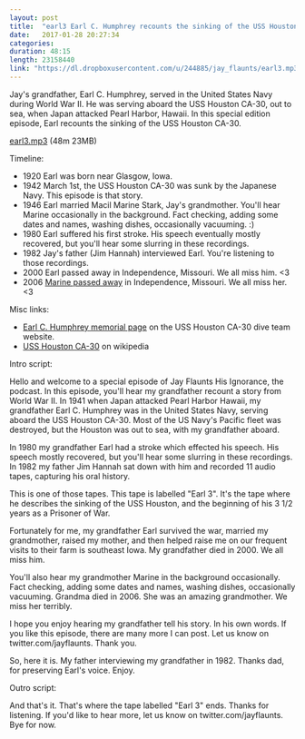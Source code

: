 ```yaml
---
layout: post
title:  "earl3 Earl C. Humphrey recounts the sinking of the USS Houston CA-30"
date:   2017-01-28 20:27:34
categories: 
duration: 48:15
length: 23158440
link: "https://dl.dropboxusercontent.com/u/244885/jay_flaunts/earl3.mp3"
---
```


Jay's grandfather, Earl C. Humphrey, served in the United States Navy during World War II. He was
serving aboard the USS Houston CA-30, out to sea, when Japan attacked Pearl Harbor, Hawaii. 
In this special edition episode, Earl recounts the sinking of the USS Houston CA-30.

<a href="{{site.dropbox_url}}/earl3.mp3" target="_blank">earl3.mp3</a> (48m 23MB) 

Timeline:

* 1920 Earl was born near Glasgow, Iowa.
* 1942 March 1st, the USS Houston CA-30 was sunk by the Japanese Navy. This episode is that story.
* 1946 Earl married Macil Marine Stark, Jay's grandmother. You'll hear Marine occasionally in the background. Fact checking, adding some dates and names, washing dishes, occasionally vacuuming. :)
* 1980 Earl suffered his first stroke. His speech eventually mostly recovered, but you'll hear some slurring in these recordings.
* 1982 Jay's father (Jim Hannah) interviewed Earl. You're listening to those recordings.
* 2000 Earl passed away in Independence, Missouri. We all miss him. <3
* 2006 [Marine passed away](http://www.behnerfh.com/fh/obituaries/obituary.cfm?o_id=875879&fh_id=13182) in Independence, Missouri. We all miss her. <3

Misc links:

* [Earl C. Humphrey memorial page](http://usshoustondive.com/divers/jay_hannah/) on the USS Houston CA-30 dive team website.
* [USS Houston CA-30](https://en.wikipedia.org/wiki/USS_Houston_(CA-30)) on wikipedia

Intro script:

Hello and welcome to a special episode of Jay Flaunts His Ignorance, the podcast. In this episode, you'll hear my grandfather recount a story from World War II. In 1941 when Japan attacked Pearl Harbor Hawaii, my grandfather Earl C. Humphrey was in the United States Navy, serving aboard the USS Houston CA-30. Most of the US Navy's Pacific fleet was destroyed, but the Houston was out to sea, with my grandfather aboard. 

In 1980 my grandfather Earl had a stroke which effected his speech. His speech mostly recovered, but you'll hear some slurring in these recordings. In 1982 my father Jim Hannah sat down with him and recorded 11 audio tapes, capturing his oral history.

This is one of those tapes. This tape is labelled "Earl 3". It's the tape where he describes the sinking of the USS Houston, and the beginning of his 3 1/2 years as a Prisoner of War. 

Fortunately for me, my grandfather Earl survived the war, married my grandmother, raised my mother, and then helped raise me on our frequent visits to their farm is southeast Iowa. My grandfather died in 2000. We all miss him.

You'll also hear my grandmother Marine in the background occasionally. Fact checking, adding some dates and names, washing dishes, occasionally vacuuming. Grandma died in 2006. She was an amazing grandmother. We miss her terribly.

I hope you enjoy hearing my grandfather tell his story. In his own words. If you like this episode, there are many more I can post. Let us know on twitter.com/jayflaunts. Thank you. 

So, here it is. My father interviewing my grandfather in 1982. Thanks dad, for preserving Earl's voice. Enjoy.

Outro script:

And that's it. That's where the tape labelled "Earl 3" ends. Thanks for listening. If you'd like to hear more, let us know on twitter.com/jayflaunts. Bye for now.

